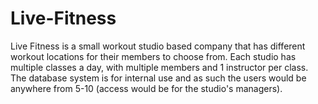 # Live-Fitness

Live Fitness is a small workout studio based company that has different workout locations for their members to choose from. Each studio has multiple classes a day, with multiple members and 1 instructor per class.
The database system is for internal use and as such the users would be anywhere from
5-10 (access would be for the studio's managers).



